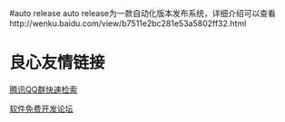 #auto release
auto release为一款自动化版本发布系统，详细介绍可以查看http://wenku.baidu.com/view/b7511e2bc281e53a5802ff32.html





 # 良心友情链接

[腾讯QQ群快速检索](http://u.720life.cn/s/8cf73f7c)

[软件免费开发论坛](http://u.720life.cn/s/bbb01dc0)